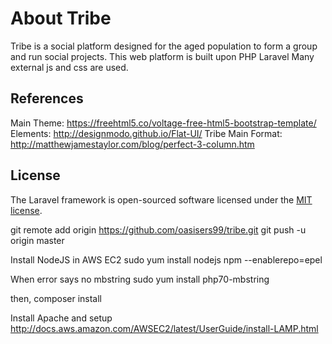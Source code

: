 # About Tribe

Tribe is a social platform designed for the aged population to form a group and run social projects. This web platform is built upon PHP Laravel Many external js and css are used.

## References

Main Theme: https://freehtml5.co/voltage-free-html5-bootstrap-template/
Elements: http://designmodo.github.io/Flat-UI/
Tribe Main Format: http://matthewjamestaylor.com/blog/perfect-3-column.htm


## License

The Laravel framework is open-sourced software licensed under the [MIT license](http://opensource.org/licenses/MIT).


git remote add origin https://github.com/oasisers99/tribe.git
git push -u origin master

Install NodeJS in AWS EC2
sudo yum install nodejs npm --enablerepo=epel

When error says no mbstring
sudo yum install php70-mbstring

then,
composer install

Install Apache and setup
http://docs.aws.amazon.com/AWSEC2/latest/UserGuide/install-LAMP.html